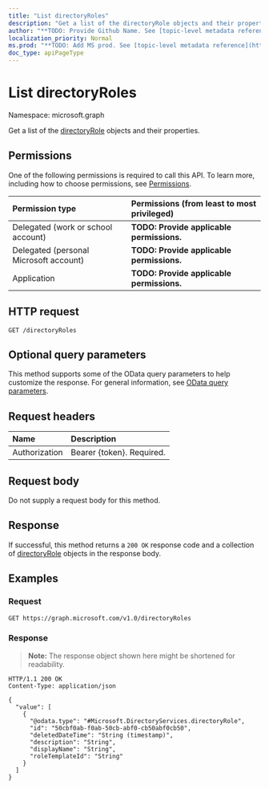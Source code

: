 ```yaml
---
title: "List directoryRoles"
description: "Get a list of the directoryRole objects and their properties."
author: "**TODO: Provide Github Name. See [topic-level metadata reference](https://msgo.azurewebsites.net/add/document/guidelines/metadata.html#topic-level-metadata)**"
localization_priority: Normal
ms.prod: "**TODO: Add MS prod. See [topic-level metadata reference](https://msgo.azurewebsites.net/add/document/guidelines/metadata.html#topic-level-metadata)**"
doc_type: apiPageType
---
```


# List directoryRoles
Namespace: microsoft.graph



Get a list of the [directoryRole](../resources/directoryrole.md) objects and their properties.

## Permissions
One of the following permissions is required to call this API. To learn more, including how to choose permissions, see [Permissions](/graph/permissions-reference).

|Permission type|Permissions (from least to most privileged)|
|:---|:---|
|Delegated (work or school account)|**TODO: Provide applicable permissions.**|
|Delegated (personal Microsoft account)|**TODO: Provide applicable permissions.**|
|Application|**TODO: Provide applicable permissions.**|

## HTTP request

<!-- {
  "blockType": "ignored"
}
-->
``` http
GET /directoryRoles
```

## Optional query parameters
This method supports some of the OData query parameters to help customize the response. For general information, see [OData query parameters](/graph/query-parameters).

## Request headers
|Name|Description|
|:---|:---|
|Authorization|Bearer {token}. Required.|

## Request body
Do not supply a request body for this method.

## Response

If successful, this method returns a `200 OK` response code and a collection of [directoryRole](../resources/directoryrole.md) objects in the response body.

## Examples

### Request
<!-- {
  "blockType": "request",
  "name": "list_directoryrole"
}
-->
``` http
GET https://graph.microsoft.com/v1.0/directoryRoles
```


### Response
>**Note:** The response object shown here might be shortened for readability.
<!-- {
  "blockType": "response",
  "truncated": true,
  "@odata.type": "Collection(Microsoft.DirectoryServices.directoryRole)"
}
-->
``` http
HTTP/1.1 200 OK
Content-Type: application/json

{
  "value": [
    {
      "@odata.type": "#Microsoft.DirectoryServices.directoryRole",
      "id": "50cbf0ab-f0ab-50cb-abf0-cb50abf0cb50",
      "deletedDateTime": "String (timestamp)",
      "description": "String",
      "displayName": "String",
      "roleTemplateId": "String"
    }
  ]
}
```

